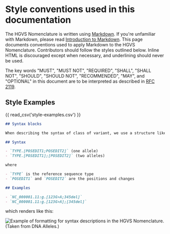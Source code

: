 # Style conventions used in this documentation

The HGVS Nomenclature is written using [Markdown](https://en.wikipedia.org/wiki/Markdown).  If you're unfamiliar with Markdown, please read [Introduction to Markdown](https://www.writethedocs.org/guide/writing/markdown/).  This page documents conventions used to apply Markdown to the HGVS Nomenclature.  Contributors should follow the styles outlined below. Inline HTML is discouraged except when necessary, and underlining should never be used.

The key words "MUST", "MUST NOT", "REQUIRED", "SHALL", "SHALL NOT", "SHOULD", "SHOULD NOT",
"RECOMMENDED",  "MAY", and "OPTIONAL" in this document are to be interpreted as described in [RFC
2119](https://datatracker.ietf.org/doc/html/rfc2119).

## Style Examples

{{ read_csv('style-examples.csv') }}

```markdown
## Syntax blocks

When describing the syntax of class of variant, we use a structure like this:

## Syntax

- `TYPE.[POSEDIT1;POSEDIT2]` (one allele)
- `TYPE.[POSEDIT1];[POSEDIT2]` (two alleles)

where

- `TYPE` is the reference sequence type
- `POSEDIT1` and `POSEDIT2` are the positions and changes 

## Examples

- `NC_000001.11:g.[123G>A;345del]`
- `NC_000001.11:g.[123G>A];[345del]`

```

which renders like this:

![Example of formatting for syntax descriptions in the HGVS Nomenclature. (Taken from DNA Alleles.)](syntax-example.png)
